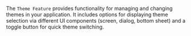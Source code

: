 The `Theme Feature` provides functionality for managing and changing themes in your application. It includes options for displaying theme selection via different UI components (screen, dialog, bottom sheet) and a toggle button for quick theme switching.
